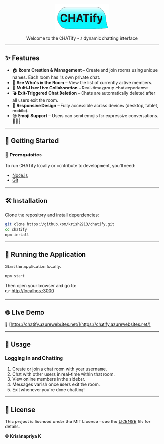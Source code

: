 <div align="center"><img src="/public/file.png" width=180 height=100></div>
<div align="center">Welcome to the CHATify - a dynamic chatting interface</div>

---

## ✨ Features

- 🏠 **Room Creation & Management** – Create and join rooms using unique names. Each room has its own private chat.
- 👀 **See Who's in the Room** – View the list of currently active members.
- 👥 **Multi-User Live Collaboration** – Real-time group chat experience.
- 💣 **Exit-Triggered Chat Deletion** – Chats are automatically deleted after all users exit the room.
- 📱 **Responsive Design** – Fully accessible across devices (desktop, tablet, mobile).
- 😎 **Emoji Support** – Users can send emojis for expressive conversations. 🎉😄🔥

---

## 🚀 Getting Started

### 🔧 Prerequisites

To run CHATify locally or contribute to development, you’ll need:

- [Node.js](https://nodejs.org/)
- [Git](https://git-scm.com/)

---

## 🛠️ Installation

Clone the repository and install dependencies:

```bash
git clone https://github.com/krish2213/chatify.git
cd chatify
npm install
```

---

## 🏃 Running the Application

Start the application locally:

```bash
npm start
```

Then open your browser and go to:  
👉 [http://localhost:3000](http://localhost:3000)

---

## 🌐 Live Demo

🔗 [https://chatify.azurewebsites.net/](https://chatify.azurewebsites.net/)

---

## 💬 Usage

### Logging in and Chatting

1. Create or join a chat room with your username.
2. Chat with other users in real-time within that room.
3. View online members in the sidebar.
4. Messages vanish once users exit the room.
5. Exit whenever you're done chatting!

---

## 📄 License

This project is licensed under the MIT License – see the [LICENSE](LICENSE) file for details.

<b>&copy; Krishnapriya K</b>